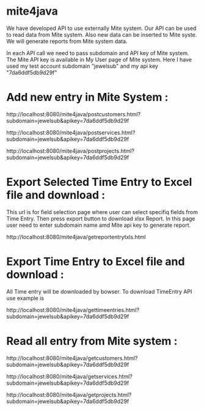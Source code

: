 mite4java
=========

We have developed API to use externally Mite system. Our API can be used to read data from Mite system. Also new
data can be inserted to Mite syste. We will generate reports from Mite system data.

In each API call we need to pass subdomain and API key of Mite system. The Mite API key is available in My User page of Mite system. Here I have used my test account subdomain "jewelsub" 
and my api key "7da6ddf5db9d29f"

Add new entry in Mite System :
============================
http://localhost:8080/mite4java/postcustomers.html?subdomain=jewelsub&apikey=7da6ddf5db9d29f

http://localhost:8080/mite4java/postservices.html?subdomain=jewelsub&apikey=7da6ddf5db9d29f

http://localhost:8080/mite4java/postprojects.html?subdomain=jewelsub&apikey=7da6ddf5db9d29f

Export Selected Time Entry to Excel file and download :
============================================
This url is for field selection page where user can select specifiq fields from Time Entry. Then press export button 
to download xlsx Report. In this page user need to enter subdomain name amd Mite api key to generate report.

http://localhost:8080/mite4java/getreportentrytxls.html

Export Time Entry to Excel file and download :
============================================
All Time entry will be downloaded by bowser. To download TimeEntry API use example is 

http://localhost:8080/mite4java/gettimeentries.html?subdomain=jewelsub&apikey=7da6ddf5db9d29f


Read all entry from Mite system :
===============================
http://localhost:8080/mite4java/getcustomers.html?subdomain=jewelsub&apikey=7da6ddf5db9d29f

http://localhost:8080/mite4java/getservices.html?subdomain=jewelsub&apikey=7da6ddf5db9d29f

http://localhost:8080/mite4java/getprojects.html?subdomain=jewelsub&apikey=7da6ddf5db9d29f
